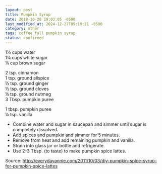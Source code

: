 ```yaml
---
layout: post
title: Pumpkin Syrup
date: 2018-10-28 19:03:05 -0500
last_modified_at: 2024-12-27T09:19:21 -0500
category: other
tags: coffee fall pumpkin syrup
status: confirmed
---
```

1½ cups water  
1¼ cups white sugar  
¼ cup brown sugar  
  
2 tsp. cinnamon  
1 tsp. ground allspice  
½ tsp. ground ginger  
½ tsp. ground cloves  
¼ tsp. ground nutmeg  
3 Tbsp. pumpkin puree  
  
1 tbsp. pumpkin puree  
¼ tsp. vanilla  

  * Combine water and sugar in saucepan and simmer until sugar is completely dissolved.
  * Add spices and pumpkin and simmer for 5 minutes.
  * Remove from heat and add remaining pumpkin and vanilla.
  * Strain into glass jar or bottle and refrigerate.
  * Use 2-3 Tbsp. (to taste) to make pumpkin spice lattes.

Source: http://everydayannie.com/2011/10/03/diy-pumpkin-spice-syrup-for-pumpkin-spice-lattes  

